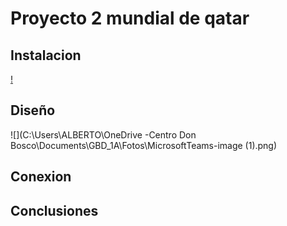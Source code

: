 # Proyecto 2 mundial de qatar


## Instalacion
[!]()

## Diseño
![](C:\Users\ALBERTO\OneDrive -Centro Don Bosco\Documents\GBD_1A\Fotos\MicrosoftTeams-image (1).png)

## Conexion 


## Conclusiones
